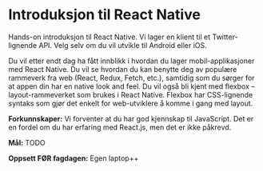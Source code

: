 # Introduksjon til React Native

Hands-on introduksjon til React Native. Vi lager en klient til et Twitter-lignende API. Velg selv om du vil utvikle til Android eller iOS.

Du vil etter endt dag ha fått innblikk i hvordan du lager mobil-applikasjoner med React Native. Du vil se hvordan du kan benytte deg av populære rammeverk fra web (React, Redux, Fetch, etc.), samtidig som du sørger for at appen din har en native look and feel. Du vil også bli kjent med flexbox – layout-rammeverket som brukes i React Native. Flexbox har CSS-lignende syntaks som gjør det enkelt for web-utviklere å komme i gang  med layout.

**Forkunnskaper:** Vi forventer at du har god kjennskap til JavaScript. Det er en fordel om du har erfaring med React.js, men det er ikke påkrevd.

**Mål:** TODO

**Oppsett FØR fagdagen:** Egen laptop++
